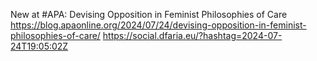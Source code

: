 New at #APA: Devising Opposition in Feminist Philosophies of Care https://blog.apaonline.org/2024/07/24/devising-opposition-in-feminist-philosophies-of-care/ https://social.dfaria.eu/?hashtag=2024-07-24T19:05:02Z